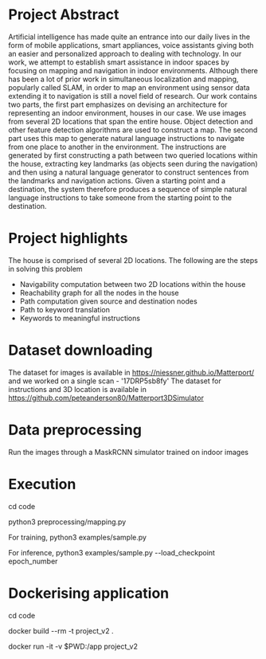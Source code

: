 # Project Abstract
Artificial intelligence has made quite an entrance into our daily lives in the form
of mobile applications, smart appliances, voice assistants giving both an easier and
personalized approach to dealing with technology. In our work, we attempt to establish
smart assistance in indoor spaces by focusing on mapping and navigation in indoor
environments. Although there has been a lot of prior work in simultaneous localization
and mapping, popularly called SLAM, in order to map an environment using sensor
data extending it to navigation is still a novel field of research. Our work contains two
parts, the first part emphasizes on devising an architecture for representing an indoor
environment, houses in our case. We use images from several 2D locations that span
the entire house. Object detection and other feature detection algorithms are used to
construct a map. The second part uses this map to generate natural language instructions
to navigate from one place to another in the environment. The instructions are generated
by first constructing a path between two queried locations within the house, extracting
key landmarks (as objects seen during the navigation) and then using a natural language
generator to construct sentences from the landmarks and navigation actions. Given a
starting point and a destination, the system therefore produces a sequence of simple
natural language instructions to take someone from the starting point to the destination.

# Project highlights
The house is comprised of several 2D locations. The following are the steps in solving this
problem
* Navigability computation between two 2D locations within the house
* Reachability graph for all the nodes in the house
* Path computation given source and destination nodes
* Path to keyword translation
* Keywords to meaningful instructions

# Dataset downloading
The dataset for images is available in https://niessner.github.io/Matterport/ and we worked
on a single scan - '17DRP5sb8fy'
The dataset for instructions and 3D location is available in
https://github.com/peteanderson80/Matterport3DSimulator

# Data preprocessing
Run the images through a MaskRCNN simulator trained on indoor images

# Execution
cd code

python3 preprocessing/mapping.py

For training,
python3 examples/sample.py

For inference,
python3 examples/sample.py --load_checkpoint epoch_number

# Dockerising application
cd code

docker build --rm -t project_v2 .

docker run -it  -v $PWD:/app project_v2

